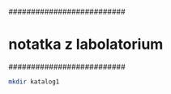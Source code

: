 ##########################
# notatka z labolatorium #
##########################

```sh
mkdir katalog1
```
